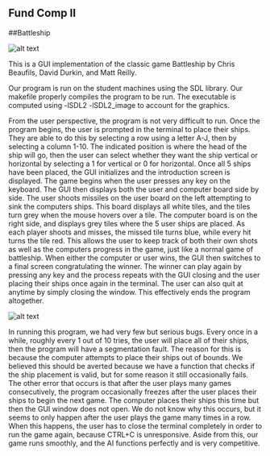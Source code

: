 Fund Comp II
------------

##Battleship

![alt text](https://bytebucket.org/FriarUp/battleship/raw/ffc4090753a2637969e6f9194f15bd9b0461d309/graphics/titlescreen.bmp "Title Screen")

This is a GUI implementation of the classic game Battleship by Chris Beaufils, David Durkin, and Matt Reilly.

Our program is run on the student machines using the SDL library. Our 
makefile properly compiles the program to be run. The executable is computed using -lSDL2 -lSDL2_image to account for the 
graphics.

   From the user perspective, the program is not very difficult to 
run. Once the program begins, the user is prompted in the terminal to 
place their ships. They are able to do this by selecting a row using a 
letter A-J, then by selecting a column 1-10. The indicated position is 
where the head of the ship will go, then the user can select whether 
they want the ship vertical or horizontal by selecting a 1 for vertical 
or 0 for horizontal.  Once all 5 ships have been placed, the GUI 
initializes and the introduction screen is displayed. The game begins 
when the user presses any key on the keyboard. The GUI then displays 
both the user and computer board side by side. The user shoots missiles 
on the user board on the left attempting to sink the computers ships. 
This board displays all white tiles, and the tiles turn grey when the 
mouse hovers over a tile. The computer board is on the right side, and 
displays grey tiles where the 5 user ships are placed.  As each player 
shoots and misses, the missed tile turns blue, while every hit turns the 
tile red. This allows the user to keep track of both their own shots as 
well as the computers progress in the game, just like a normal game of 
battleship.  When either the computer or user wins, the GUI then 
switches to a final screen congratulating the winner. The winner can 
play again by pressing any key and the process repeats with the GUI 
closing and the user placing their ships once again in the terminal. The 
user can also quit at anytime by simply closing the window. This 
effectively ends the program altogether. 

![alt text](https://bytebucket.org/FriarUp/battleship/raw/65e9567d87d5e8ec4d681ad59130abb69855dd98/graphics/gameScreenshot.png "Screenshot")

   In running this program, we had very few but serious bugs. Every 
once in a while, roughly every 1 out of 10 tries, the user will place 
all of their ships, then the program will have a segmentation fault. The 
reason for this is because the computer attempts to place their ships 
out of bounds. We believed this should be averted because we have a 
function that checks if the ship placement is valid, but for some reason 
it still occasionally fails. The other error that occurs is that after 
the user plays many games consecutively, the program occasionally 
freezes after the user places their ships to begin the next game. The computer 
places their ships this time but then the GUI window does not open. We do not 
know why this occurs, but it seems to only happen after the user plays 
the game many times in a row. When this happens, the user has to close 
the terminal completely in order to run the game again, because CTRL+C 
is unresponsive. Aside from this, our game runs smoothly, and the AI functions
perfectly and is very competitive.
